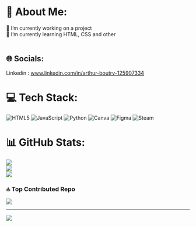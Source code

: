 # 💫 About Me:
🔭 I’m currently working on a project<br>🌱 I’m currently learning HTML, CSS and other<br><br>


## 🌐 Socials:
Linkedin : www.linkedin.com/in/arthur-boutry-125907334

# 💻 Tech Stack:
![HTML5](https://img.shields.io/badge/html5-%23E34F26.svg?style=for-the-badge&logo=html5&logoColor=white) ![JavaScript](https://img.shields.io/badge/javascript-%23323330.svg?style=for-the-badge&logo=javascript&logoColor=%23F7DF1E) ![Python](https://img.shields.io/badge/python-3670A0?style=for-the-badge&logo=python&logoColor=ffdd54) ![Canva](https://img.shields.io/badge/Canva-%2300C4CC.svg?style=for-the-badge&logo=Canva&logoColor=white) ![Figma](https://img.shields.io/badge/figma-%23F24E1E.svg?style=for-the-badge&logo=figma&logoColor=white) ![Steam](https://img.shields.io/badge/steam-%23000000.svg?style=for-the-badge&logo=steam&logoColor=white)
# 📊 GitHub Stats:
![](https://github-readme-stats.vercel.app/api?username=L0wBly&theme=radical&hide_border=false&include_all_commits=true&count_private=false)<br/>
![](https://github-readme-streak-stats.herokuapp.com/?user=L0wBly&theme=radical&hide_border=false)<br/>
![](https://github-readme-stats.vercel.app/api/top-langs/?username=L0wBly&theme=radical&hide_border=false&include_all_commits=true&count_private=false&layout=compact)

### 🔝 Top Contributed Repo
![](https://github-contributor-stats.vercel.app/api?username=L0wBly&limit=5&theme=radical&combine_all_yearly_contributions=true)

---
[![](https://visitcount.itsvg.in/api?id=L0wBly&icon=5&color=11)](https://visitcount.itsvg.in)

<!-- Proudly created with GPRM ( https://gprm.itsvg.in ) -->
